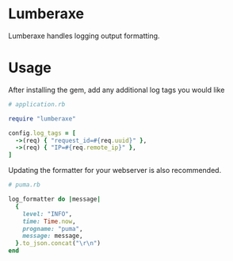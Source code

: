 # Lumberaxe

Lumberaxe handles logging output formatting.

# Usage

After installing the gem, add any additional log tags you would like

```ruby
# application.rb

require "lumberaxe"

config.log_tags = [
  ->(req) { "request_id=#{req.uuid}" },
  ->(req) { "IP=#{req.remote_ip}" },
]
```

Updating the formatter for your webserver is also recommended.

```ruby
# puma.rb

log_formatter do |message|
  {
    level: "INFO",
    time: Time.now,
    progname: "puma",
    message: message,
  }.to_json.concat("\r\n")
end
```
